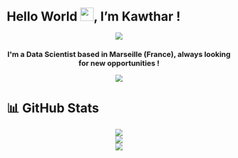 <!---
kawthar-eltarr/kawthar-eltarr is a ✨ special ✨ repository because its `README.md` (this file) appears on your GitHub profile.
You can click the Preview link to take a look at your changes.
--->
<h1>Hello World <img src="https://raw.githubusercontent.com/MartinHeinz/MartinHeinz/master/wave.gif" width="30px">, I’m Kawthar !</h1>

<p align="center">
<img src="https://readme-typing-svg.herokuapp.com?color=8d1b54&lines=Data+Scientist;AI+Enthusiast;Problem+Solver;Always%20learning%20new%20things"/>
</p>

<h3 align="center">I'm a Data Scientist based in Marseille (France), always looking for new opportunities !</h3>

<p align="center">
<a href="https://www.linkedin.com/in/kawthar-eltarr-94a002111/" target="blank"><img align="center" src="https://img.shields.io/badge/LinkedIn-0A66C2.svg?style=for-the-badge&logo=LinkedIn&logoColor=white"/></a>
</p>

<h1>📊 GitHub Stats</h1>

<div align="center">
  <img src="http://github-profile-summary-cards.vercel.app/api/cards/profile-details?username=kawthar-eltarr&theme=radical" />
</div>

<div align="center">
  <img src="https://github-readme-stats.vercel.app/api?username=kawthar-eltarr&show_icons=true&theme=radical" />
</div>

<div align="center">
  <img src="https://github-readme-stats.vercel.app/api/top-langs/?username=kawthar-eltarr&theme=radical&layout=compact&hide=jupyter%20notebook" />
</div>


